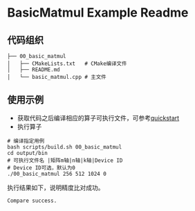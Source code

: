 # BasicMatmul Example Readme
## 代码组织
```
├── 00_basic_matmul
│   ├── CMakeLists.txt   # CMake编译文件
│   ├── README.md
│   └── basic_matmul.cpp # 主文件
```
## 使用示例
- 获取代码之后编译相应的算子可执行文件，可参考[quickstart](../../docs/quickstart.md#算子编译)
- 执行算子
```
# 编译指定用例
bash scripts/build.sh 00_basic_matmul
cd output/bin
# 可执行文件名 |矩阵m轴|n轴|k轴|Device ID
# Device ID可选，默认为0
./00_basic_matmul 256 512 1024 0
```
执行结果如下，说明精度比对成功。
```
Compare success.
```